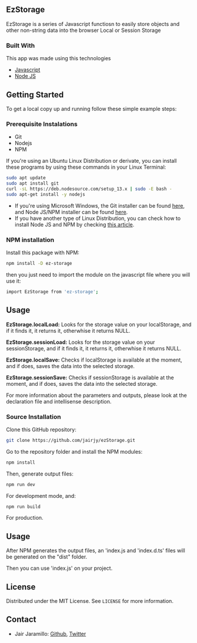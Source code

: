 ## EzStorage

EzStorage is a series of Javascript functiosn to easily store objects and other non-string data into the browser Local or Session Storage

### Built With

This app was made using this technologies

* <a href="https://www.javascript.com/" target="_blank">Javascript</a>
* <a href="https://nodejs.org/en/" target="_blank">Node JS</a>

## Getting Started
To get a local copy up and running follow these simple example steps:

### Prerequisite Instalations
* Git
* Nodejs
* NPM

If you're using an Ubuntu Linux Distribution or derivate, you can install these programs by using these commands in your Linux Terminal:

```sh
sudo apt update
sudo apt install git
curl -sL https://deb.nodesource.com/setup_13.x | sudo -E bash -
sudo apt-get install -y nodejs
```

* If you're using Microsoft Windows, the Git installer can be found <a href="https://gitforwindows.org/" target="_blank">here</a>, and Node JS/NPM installer can be found <a href="https://nodejs.org/en/download/" target="_blank">here</a>.
* If you have another type of Linux Distribution, you can check how to install Node JS and NPM by checking <a href="https://nodejs.org/en/download/package-manager/" target="_blank">this article</a>.

### NPM installation

Install this package with NPM:
```sh
npm install -D ez-storage
```
then you just need to import the module on the javascript file where you will use it:
```sh
import EzStorage from 'ez-storage';
```

## Usage

**EzStorage.localLoad:** Looks for the storage value on your localStorage, and if it finds it, it returns it, otherwhise it returns NULL.

**EzStorage.sessionLoad:** Looks for the storage value on your sessionStorage, and if it finds it, it returns it, otherwhise it returns NULL.

**EzStorage.localSave:** Checks if localStorage is available at the moment, and if does, saves the data into the selected storage.

**EzStorage.sessionSave:** Checks if sessionStorage is available at the moment, and if does, saves the data into the selected storage.

For more information about the parameters and outputs, please look at the declaration file and intellisense description.

### Source Installation

Clone this GitHub repository:
```sh
git clone https://github.com/jairjy/ezStorage.git
```
Go to the repository folder and install the NPM modules:

```sh
npm install
```

Then, generate output files:

```sh
npm run dev
```
For development mode, and:

```sh
npm run build
```
For production.
## Usage

After NPM generates the output files, an 'index.js and 'index.d.ts' files will be generated on the "dist" folder.

Then you can use 'index.js' on your project.

## License

Distributed under the MIT License. See `LICENSE` for more information.

<!-- CONTACT -->

## Contact

* Jair Jaramillo: <a href="https://github.com/jairjy" target="_blank">Github</a>, <a href="https://twitter.com/jairjy" target="_blank">Twitter</a>
